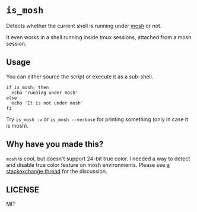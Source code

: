 `is_mosh`
=========

Detects whether the current shell is running under [mosh][mosh] or not.

It even works in a shell running inside tmux sessions, attached from a mosh session.


Usage
-----

You can either source the script or execute it as a sub-shell.

```
if is_mosh; then
  echo 'running under mosh'
else
  echo 'It is not under mosh'
fi
```

Try `is_mosh -v` or `is_mosh --verbose` for printing something (only in case it is mosh).


Why have you made this?
-----------------------

`mosh` is cool, but doesn't support 24-bit true color.
I needed a way to detect and disable true color feature on mosh environments.
Please see [a stackexchange thread](https://unix.stackexchange.com/questions/395491/detect-whether-the-current-terminal-is-through-mosh-or-not) for the discussion.


LICENSE
-------

MIT


[mosh]: https://mosh.org/
